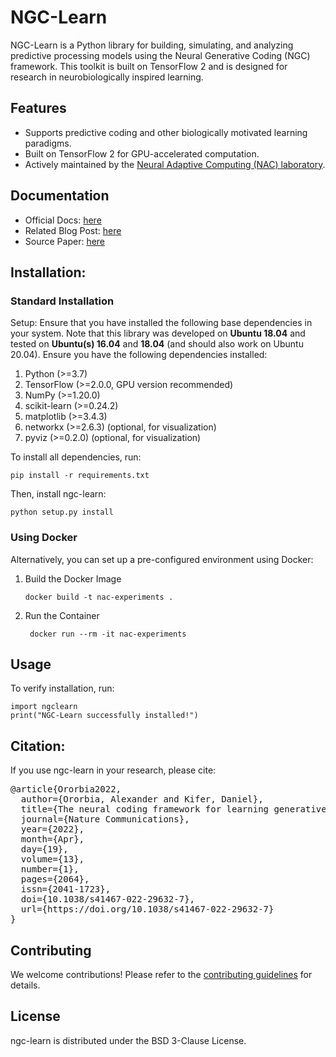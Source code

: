# NGC-Learn
NGC-Learn is a Python library for building, simulating, and analyzing predictive processing models using the Neural Generative Coding (NGC) framework. This toolkit is built on TensorFlow 2 and is designed for research in neurobiologically inspired learning.

## Features
- Supports predictive coding and other biologically motivated learning paradigms.
- Built on TensorFlow 2 for GPU-accelerated computation.
- Actively maintained by the <a href="https://www.cs.rit.edu/~ago/nac_lab.html">Neural Adaptive Computing (NAC) laboratory</a>.

## <b>Documentation</b>
- Official Docs: <a href="https://ngc-learn.readthedocs.io/en/stable/">here</a>
- Related Blog Post: <a href="https://go.nature.com/3rgl1K8">here</a>
- Source Paper: <a href="https://www.nature.com/articles/s41467-022-29632-7"> here</a>

## <b>Installation:</b>
### Standard Installation
Setup: Ensure that you have installed the following base dependencies in your system. Note that this library was developed on **Ubuntu 18.04** and tested on **Ubuntu(s) 16.04** and **18.04** (and should also work on Ubuntu 20.04). Ensure you have the following dependencies installed:

1. Python (>=3.7)
2. TensorFlow (>=2.0.0, GPU version recommended)
3. NumPy (>=1.20.0)
4. scikit-learn (>=0.24.2)
5. matplotlib (>=3.4.3)
6. networkx (>=2.6.3) (optional, for visualization)
7. pyviz (>=0.2.0) (optional, for visualization)

To install all dependencies, run: 
```
pip install -r requirements.txt
```
Then, install ngc-learn:
```
python setup.py install
```
### Using Docker
Alternatively, you can set up a pre-configured environment using Docker:
1. Build the Docker Image
   
   ```
   docker build -t nac-experiments .
   ```
2. Run the Container
   
   ```
    docker run --rm -it nac-experiments
   ```
## <b>Usage</b>
To verify installation, run:
```
import ngclearn
print("NGC-Learn successfully installed!")
```

## <b>Citation:</b>

If you use ngc-learn in your research, please cite:
<pre>
@article{Ororbia2022,
  author={Ororbia, Alexander and Kifer, Daniel},
  title={The neural coding framework for learning generative models},
  journal={Nature Communications},
  year={2022},
  month={Apr},
  day={19},
  volume={13},
  number={1},
  pages={2064},
  issn={2041-1723},
  doi={10.1038/s41467-022-29632-7},
  url={https://doi.org/10.1038/s41467-022-29632-7}
}
</pre>

## <b>Contributing</b>

We welcome contributions! Please refer to the [contributing guidelines](CONTRIBUTING.md) for details.

## <b>License</b>
ngc-learn is distributed under the BSD 3-Clause License.
